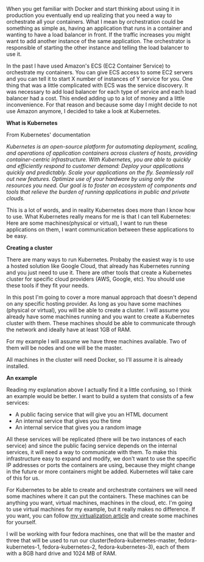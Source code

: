 When you get familiar with Docker and start thinking about using it in production you eventually end up realizing that you need a way to orchestrate all your containers. What I mean by orchestration could be something as simple as, having an application that runs in a container and wanting to have a load balancer in front. If the traffic increases you might want to add another instance of the same application. The orchestrator is responsible of starting the other instance and telling the load balancer to use it.

In the past I have used Amazon's ECS (EC2 Container Service) to orchestrate my containers. You can give ECS access to some EC2 servers and you can tell it to start X number of instances of Y service for you. One thing that was a little complicated with ECS was the service discovery. It was necessary to add load balancer for each type of service and each load balancer had a cost. This ended adding up to a lot of money and a little inconvenience. For that reason and because some day I might decide to not use Amazon anymore, I decided to take a look at Kubernetes.

<strong>What is Kubernetes</strong>

From Kubernetes' documentation

<em>Kubernetes is an open-source platform for automating deployment, scaling, and operations of application containers across clusters of hosts, providing container-centric infrastructure.
With Kubernetes, you are able to quickly and efficiently respond to customer demand:
Deploy your applications quickly and predictably.
Scale your applications on the fly.
Seamlessly roll out new features.
Optimize use of your hardware by using only the resources you need.
Our goal is to foster an ecosystem of components and tools that relieve the burden of running applications in public and private clouds.</em>

This is a lot of words, and in reality Kubernetes does more than I know how to use. What Kubernetes really means for me is that I can tell Kubernetes: Here are some machines(physical or virtual), I want to run these applications on them, I want communication between these applications to be easy.

<strong>Creating a cluster</strong>

There are many ways to run Kubernetes. Probaby the easiest way is to use a hosted solution like Google Cloud, that already has Kubernetes running and you just need to use it. There are other tools that create a Kubernetes cluster for specific cloud providers (AWS, Google, etc). You should use these tools if they fit your needs.

In this post I'm going to cover a more manual approach that doesn't depend on any specific hosting provider. As long as you have some machines (physical or virtual), you will be able to create a cluster. I will assume you already have some machines running and you want to create a Kubernetes cluster with them. These machines should be able to communicate through the network and ideally have at least 1GB of RAM.

For my example I will assume we have three machines available. Two of them will be nodes and one will be the master. 

All machines in the cluster will need Docker, so I'll assume it is already installed.














<strong>An example</strong>

Reading my explanation above I actually find it a little confusing, so I think an example would be better. I want to build a system that consists of a few services:

- A public facing service that will give you an HTML document
- An internal service that gives you the time
- An internal service that gives you a random image

All these services will be replicated (there will be two instances of each service) and since the public facing service depends on the internal services, it will need a way to communicate with them. To make this infrastructure easy to expand and modify, we don't want to use the specific IP addresses or ports the containers are using, because they might change in the future or more containers might be added. Kubernetes will take care of this for us.

For Kubernetes to be able to create and orchestrate containers we will need some machines where it can put the containers. These machines can be anything you want, virtual machines, machines in the cloud, etc. I'm going to use virtual machines for my example, but it really makes no difference. If you want, you can follow <a href="http://ncona.com/2015/02/virtualization/">my virtualization article</a> and create some machines for yourself.

I will be working with four fedora machines, one that will be the master and three that will be used to run our cluster(fedora-kubernetes-master, fedora-kubernetes-1, fedora-kubernetes-2, fedora-kubernetes-3), each of them with a 8GB hard drive and 1024 MB of RAM.



